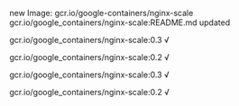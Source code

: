 new Image: gcr.io/google-containers/nginx-scale
gcr.io/google_containers/nginx-scale:README.md updated 

gcr.io/google_containers/nginx-scale:0.3 √

gcr.io/google_containers/nginx-scale:0.2 √

gcr.io/google_containers/nginx-scale:0.3 √

gcr.io/google_containers/nginx-scale:0.2 √

